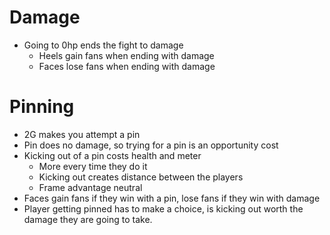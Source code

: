 # Damage
- Going to 0hp ends the fight to damage
	- Heels gain fans when ending with damage
	- Faces lose fans when ending with damage

# Pinning
- 2G makes you attempt a pin
- Pin does no damage, so trying for a pin is an opportunity cost
- Kicking out of a pin costs health and meter
	- More every time they do it
	- Kicking out creates distance between the players
	- Frame advantage neutral
- Faces gain fans if they win with a pin, lose fans if they win with damage
- Player getting pinned has to make a choice, is kicking out worth the damage they are going to take.

